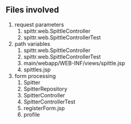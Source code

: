 ## Files involved

1. request parameters
   1. spittr.web.SpittleController
   2. spittr.web.SpittleControllerTest
2. path variables
   1. spittr.web.SpittleController
   2. spittr.web.SpittleControllerTest
   3. main/webapp/WEB-INF/views/spittle.jsp
   4. spittles.jsp
3. form processing
   1. Spitter
   2. SpitterRepository
   3. SpitterController
   4. SpitterControllerTest
   5. registerForm.jsp
   6. profile